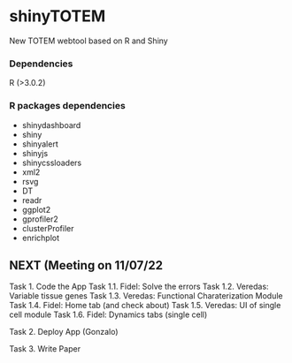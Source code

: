 # shinyTOTEM
New TOTEM webtool based on R and Shiny

### Dependencies
R (>3.0.2)

### R packages dependencies
- shinydashboard
- shiny
- shinyalert
- shinyjs
- shinycssloaders
- xml2
- rsvg
- DT
- readr
- ggplot2
- gprofiler2
- clusterProfiler
- enrichplot


## NEXT (Meeting on 11/07/22

Task 1. Code the App
Task 1.1. Fidel: Solve the errors
Task 1.2. Veredas: Variable tissue genes
Task 1.3. Veredas: Functional Charaterization Module
Task 1.4. Fidel: Home tab (and check about)
Task 1.5. Veredas: UI of single cell module
Task 1.6. Fidel: Dynamics tabs (single cell)

Task 2. Deploy App (Gonzalo)

Task 3. Write Paper 

